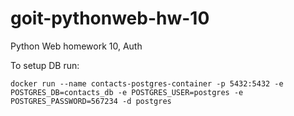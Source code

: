 # goit-pythonweb-hw-10
Python Web homework 10, Auth

To setup DB run:
```
docker run --name contacts-postgres-container -p 5432:5432 -e POSTGRES_DB=contacts_db -e POSTGRES_USER=postgres -e POSTGRES_PASSWORD=567234 -d postgres
```
